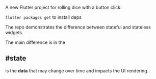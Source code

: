 A new Flutter project for rolling dice with a button click.

`flutter packages get` to install deps

The repo demonstrates the difference between stateful and stateless widgets.

The main difference is in the 

#state
---
is the **data** that may change over time and impacts the UI rendering.
